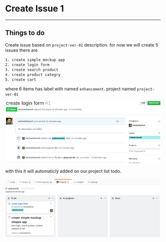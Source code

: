 # Create Issue 1

---

## Things to do

Create issue based on `project-ver-01` description. for now we will create 5 issues there are

    1. create simple mockup app
    2. create login form
    3. create search product
    4. create product categry
    5. create cart

where 6 items has label with named `enhancement`. project named `project-ver-01`
    
![](./assets/create-issue.png)

with this it will automaticly added on our project list todo.

![](./assets/automatic-added-to-kanban.png)